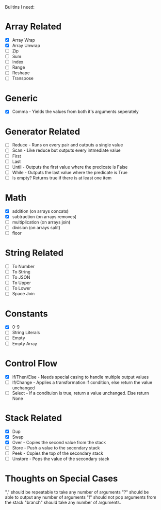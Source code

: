 Builtins I need:

# Array Related

 - [x] Array Wrap
 - [x] Array Unwrap
 - [ ] Zip
 - [ ] Sum
 - [ ] Index
 - [ ] Range
 - [ ] Reshape
 - [ ] Transpose

# Generic
 - [x] Comma - Yields the values from both it's arguments seperately

# Generator Related
 - [ ] Reduce - Runs on every pair and outputs a single value
 - [ ] Scan - Like reduce but outputs every intmediate value
 - [ ] First
 - [ ] Last
 - [ ] Until - Outputs the first value where the predicate is False
 - [ ] While - Outputs the last value where the predicate is True
 - [ ] Is empty? Returns true if there is at least one item

 # Math
 
 - [x] addition (on arrays concats)
 - [x] subtraction  (on arrays removes)
 - [ ] multiplication (on arrays join)
 - [ ] division (on arrays split)
 - [ ] floor

 # String Related

 - [ ] To Number
 - [ ] To String
 - [ ] To JSON
 - [ ] To Upper
 - [ ] To Lower
 - [ ] Space Join

# Constants
- [x] 0-9
- [ ] String Literals
- [ ] Empty
- [ ] Empty Array

# Control Flow
- [x] If/Then/Else - Needs special casing to handle multiple output values
- [ ] If/Change - Applies a transformation if condition, else return the value unchanged
- [ ] Select - If a condituion is true, return a value unchanged. Else return None

# Stack Related
- [x] Dup
- [x] Swap
- [x] Over - Copies the second value from the stack
- [ ] Store - Push a value to the secondary stack
- [ ] Peek - Copies the top of the secondary stack
- [ ] Unstore - Pops the value of the secondary stack

# Thoughts on Special Cases
"," should be repeatable to take any number of arguments
"?" should be able to output any number of arguments
"!" should not pop arguments from the stack
"branch" should take any number of arguments.